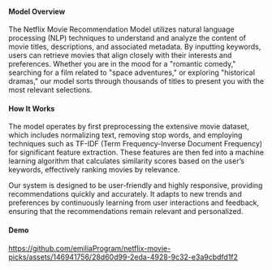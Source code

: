 
#### Model Overview

The Netflix Movie Recommendation Model utilizes natural language processing (NLP) techniques to understand and analyze the content of movie titles, descriptions, and associated metadata. By inputting keywords, users can retrieve movies that align closely with their interests and preferences. Whether you are in the mood for a "romantic comedy," searching for a film related to "space adventures," or exploring "historical dramas," our model sorts through thousands of titles to present you with the most relevant selections.

#### How It Works

The model operates by first preprocessing the extensive movie dataset, which includes normalizing text, removing stop words, and employing techniques such as TF-IDF (Term Frequency-Inverse Document Frequency) for significant feature extraction. These features are then fed into a machine learning algorithm that calculates similarity scores based on the user’s keywords, effectively ranking movies by relevance.

Our system is designed to be user-friendly and highly responsive, providing recommendations quickly and accurately. It adapts to new trends and preferences by continuously learning from user interactions and feedback, ensuring that the recommendations remain relevant and personalized.


#### Demo
https://github.com/emiliaProgram/netflix-movie-picks/assets/146941756/28d60d99-2eda-4928-9c32-e3a9cbdfd1f2

